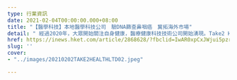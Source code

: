 ```yaml
---
type: 行業資訊
date: 2021-02-04T00:00:00.000+08:00
title: "【醫學科技】本地醫學科技公司　驗DNA篩查鼻咽癌　冀拓海外市場"
detail: " 經過2020年，大眾開始關注自身健康，醫療健康科技技術公司開始湧現。Take2 Health行政總裁翁錦輝表示，去年疫情令大家對健康關注度更高，香港、中國內地及其他地方的醫療健康科技產業發展非常蓬勃。"
href: https://inews.hket.com/article/2868628/?fbclid=IwAR0xpCxJWjui5pzr2XiVcbcwm7rIg4TMM5pfW6ztpZY0y9IrAM7rO3gNpZg
slug: ''
cover:
- "../images/20210202TAKE2HEALTHLTD02.jpeg"

---
```

